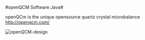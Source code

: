 #openQCM Software Java#

openQCm is the unique opensource quartz crystal microbalance
http://openqcm.com/

![openQCM-design](https://dl.dropboxusercontent.com/u/51833595/openQCM-hw.jpg)
